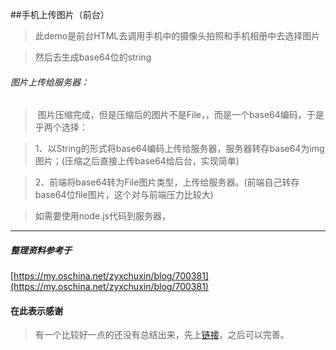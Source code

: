 ##手机上传图片（前台）

>此demo是前台HTML去调用手机中的摄像头拍照和手机相册中去选择图片


>然后去生成base64位的string


<h6>图片上传给服务器：</h6>

>&nbsp;图片压缩完成，但是压缩后的图片不是File，，而是一个base64编码，于是乎两个选择：


>1、以String的形式将base64编码上传给服务器，服务器转存base64为img图片；(压缩之后直接上传base64给后台，实现简单)


>2、前端将base64转为File图片类型，上传给服务器。(前端自己转存base64位file图片，这个对与前端压力比较大)



>如需要使用node.js代码到服务器，



***
<h5>整理资料参考于</h5>


[https://my.oschina.net/zyxchuxin/blog/700381](https://my.oschina.net/zyxchuxin/blog/700381)


 <h4>在此表示感谢</h4>


>有一个比较好一点的还没有总结出来，先上[链接](http://code.ciaoca.com/javascript/exif-js/)，之后可以完善。


















